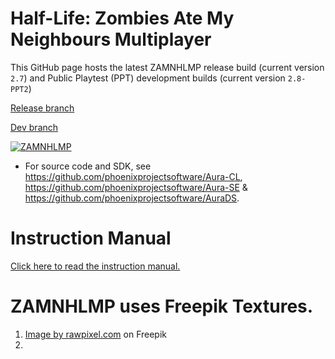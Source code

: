 # Half-Life: Zombies Ate My Neighbours Multiplayer
This GitHub page hosts the latest ZAMNHLMP release build (current version `2.7`) and Public Playtest (PPT) development builds (current version `2.8-PPT2`)

[Release branch](https://github.com/phoenixprojectsoftware/zamnhlmp)

[Dev branch](https://github.com/phoenixprojectsoftware/zamnhlmp/tree/dev)

<a href="https://www.moddb.com/mods/zamnhlmp" title="View ZAMNHLMP on Mod DB" target="_blank"><img src="https://button.moddb.com/popularity/medium/mods/45317.png" alt="ZAMNHLMP" /></a>

- For source code and SDK, see https://github.com/phoenixprojectsoftware/Aura-CL, https://github.com/phoenixprojectsoftware/Aura-SE & https://github.com/phoenixprojectsoftware/AuraDS.

# Instruction Manual
[Click here to read the instruction manual.](https://phoenixprojectsoftware.github.io/zamnhlmp/Manual/Instruction%20Manual.pdf)

# ZAMNHLMP uses Freepik Textures.
1. <a href="https://www.freepik.com/free-photo/black-concrete-textured-background_18998285.htm#query=matte%20black%20texture&position=0&from_view=keyword&track=ais">Image by rawpixel.com</a> on Freepik
2. 
